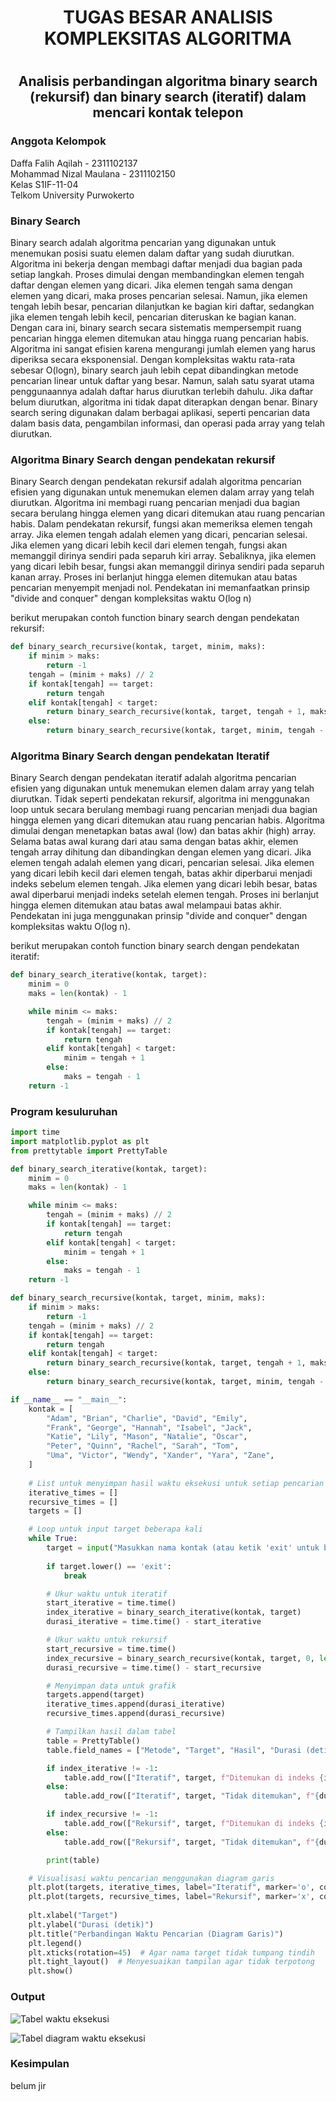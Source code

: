 # <h1 align = "center">TUGAS BESAR ANALISIS KOMPLEKSITAS ALGORITMA </h1>
# <h2 align="center"> Analisis perbandingan algoritma binary search (rekursif) dan binary search (iteratif) dalam mencari kontak telepon </h2>

### Anggota Kelompok
Daffa Falih Aqilah - 2311102137 </br>
Mohammad Nizal Maulana - 2311102150 </br>
Kelas S1IF-11-04</br>
Telkom University Purwokerto <br/>

### Binary Search <br/>
Binary search adalah algoritma pencarian yang digunakan untuk menemukan posisi suatu elemen dalam daftar yang sudah diurutkan. Algoritma ini bekerja dengan membagi daftar menjadi dua bagian pada setiap langkah. Proses dimulai dengan membandingkan elemen tengah daftar dengan elemen yang dicari. Jika elemen tengah sama dengan elemen yang dicari, maka proses pencarian selesai. Namun, jika elemen tengah lebih besar, pencarian dilanjutkan ke bagian kiri daftar, sedangkan jika elemen tengah lebih kecil, pencarian diteruskan ke bagian kanan. Dengan cara ini, binary search secara sistematis mempersempit ruang pencarian hingga elemen ditemukan atau hingga ruang pencarian habis.
Algoritma ini sangat efisien karena mengurangi jumlah elemen yang harus diperiksa secara eksponensial. Dengan kompleksitas waktu rata-rata sebesar
O(logn), binary search jauh lebih cepat dibandingkan metode pencarian linear untuk daftar yang besar. Namun, salah satu syarat utama penggunaannya adalah daftar harus diurutkan terlebih dahulu. Jika daftar belum diurutkan, algoritma ini tidak dapat diterapkan dengan benar. Binary search sering digunakan dalam berbagai aplikasi, seperti pencarian data dalam basis data, pengambilan informasi, dan operasi pada array yang telah diurutkan.

### Algoritma Binary Search dengan pendekatan rekursif <br/>
Binary Search dengan pendekatan rekursif adalah algoritma pencarian efisien yang digunakan untuk menemukan elemen dalam array yang telah diurutkan. Algoritma ini membagi ruang pencarian menjadi dua bagian secara berulang hingga elemen yang dicari ditemukan atau ruang pencarian habis. Dalam pendekatan rekursif, fungsi akan memeriksa elemen tengah array. Jika elemen tengah adalah elemen yang dicari, pencarian selesai. Jika elemen yang dicari lebih kecil dari elemen tengah, fungsi akan memanggil dirinya sendiri pada separuh kiri array. Sebaliknya, jika elemen yang dicari lebih besar, fungsi akan memanggil dirinya sendiri pada separuh kanan array. Proses ini berlanjut hingga elemen ditemukan atau batas pencarian menyempit menjadi nol. Pendekatan ini memanfaatkan prinsip "divide and conquer" dengan kompleksitas waktu O(log n)

berikut merupakan contoh function binary search dengan pendekatan rekursif:
```py
def binary_search_recursive(kontak, target, minim, maks):
    if minim > maks:
        return -1
    tengah = (minim + maks) // 2
    if kontak[tengah] == target:
        return tengah
    elif kontak[tengah] < target:
        return binary_search_recursive(kontak, target, tengah + 1, maks)
    else:
        return binary_search_recursive(kontak, target, minim, tengah - 1)
```

### Algoritma Binary Search dengan pendekatan Iteratif <br/>
Binary Search dengan pendekatan iteratif adalah algoritma pencarian efisien yang digunakan untuk menemukan elemen dalam array yang telah diurutkan. Tidak seperti pendekatan rekursif, algoritma ini menggunakan loop untuk secara berulang membagi ruang pencarian menjadi dua bagian hingga elemen yang dicari ditemukan atau ruang pencarian habis. Algoritma dimulai dengan menetapkan batas awal (low) dan batas akhir (high) array. Selama batas awal kurang dari atau sama dengan batas akhir, elemen tengah array dihitung dan dibandingkan dengan elemen yang dicari. Jika elemen tengah adalah elemen yang dicari, pencarian selesai. Jika elemen yang dicari lebih kecil dari elemen tengah, batas akhir diperbarui menjadi indeks sebelum elemen tengah. Jika elemen yang dicari lebih besar, batas awal diperbarui menjadi indeks setelah elemen tengah. Proses ini berlanjut hingga elemen ditemukan atau batas awal melampaui batas akhir. Pendekatan ini juga menggunakan prinsip "divide and conquer" dengan kompleksitas waktu O(log n).

berikut merupakan contoh function binary search dengan pendekatan iteratif:
```py
def binary_search_iterative(kontak, target):
    minim = 0
    maks = len(kontak) - 1

    while minim <= maks:
        tengah = (minim + maks) // 2
        if kontak[tengah] == target:
            return tengah
        elif kontak[tengah] < target:
            minim = tengah + 1
        else:
            maks = tengah - 1
    return -1
```

### Program kesuluruhan <br/>
```py
import time
import matplotlib.pyplot as plt
from prettytable import PrettyTable

def binary_search_iterative(kontak, target):
    minim = 0
    maks = len(kontak) - 1

    while minim <= maks:
        tengah = (minim + maks) // 2
        if kontak[tengah] == target:
            return tengah
        elif kontak[tengah] < target:
            minim = tengah + 1
        else:
            maks = tengah - 1
    return -1

def binary_search_recursive(kontak, target, minim, maks):
    if minim > maks:
        return -1
    tengah = (minim + maks) // 2
    if kontak[tengah] == target:
        return tengah
    elif kontak[tengah] < target:
        return binary_search_recursive(kontak, target, tengah + 1, maks)
    else:
        return binary_search_recursive(kontak, target, minim, tengah - 1)

if __name__ == "__main__":
    kontak = [
        "Adam", "Brian", "Charlie", "David", "Emily",
        "Frank", "George", "Hannah", "Isabel", "Jack",
        "Katie", "Lily", "Mason", "Natalie", "Oscar",
        "Peter", "Quinn", "Rachel", "Sarah", "Tom",
        "Uma", "Victor", "Wendy", "Xander", "Yara", "Zane",
    ]
    
    # List untuk menyimpan hasil waktu eksekusi untuk setiap pencarian
    iterative_times = []
    recursive_times = []
    targets = []

    # Loop untuk input target beberapa kali
    while True:
        target = input("Masukkan nama kontak (atau ketik 'exit' untuk berhenti): ")
        
        if target.lower() == 'exit':
            break

        # Ukur waktu untuk iteratif
        start_iterative = time.time()
        index_iterative = binary_search_iterative(kontak, target)
        durasi_iterative = time.time() - start_iterative

        # Ukur waktu untuk rekursif
        start_recursive = time.time()
        index_recursive = binary_search_recursive(kontak, target, 0, len(kontak) - 1)
        durasi_recursive = time.time() - start_recursive

        # Menyimpan data untuk grafik
        targets.append(target)
        iterative_times.append(durasi_iterative)
        recursive_times.append(durasi_recursive)

        # Tampilkan hasil dalam tabel
        table = PrettyTable()
        table.field_names = ["Metode", "Target", "Hasil", "Durasi (detik)"]

        if index_iterative != -1:
            table.add_row(["Iteratif", target, f"Ditemukan di indeks {index_iterative}", f"{durasi_iterative:.6f}"])
        else:
            table.add_row(["Iteratif", target, "Tidak ditemukan", f"{durasi_iterative:.6f}"])

        if index_recursive != -1:
            table.add_row(["Rekursif", target, f"Ditemukan di indeks {index_recursive}", f"{durasi_recursive:.6f}"])
        else:
            table.add_row(["Rekursif", target, "Tidak ditemukan", f"{durasi_recursive:.6f}"])

        print(table)

    # Visualisasi waktu pencarian menggunakan diagram garis
    plt.plot(targets, iterative_times, label="Iteratif", marker='o', color='blue')
    plt.plot(targets, recursive_times, label="Rekursif", marker='x', color='green')
    
    plt.xlabel("Target")
    plt.ylabel("Durasi (detik)")
    plt.title("Perbandingan Waktu Pencarian (Diagram Garis)")
    plt.legend()
    plt.xticks(rotation=45)  # Agar nama target tidak tumpang tindih
    plt.tight_layout()  # Menyesuaikan tampilan agar tidak terpotong
    plt.show()

```
### Output <br/>
![Tabel waktu eksekusi](images/tabelFix.png)

![Tabel diagram waktu eksekusi](images/diagramfix.png)
### Kesimpulan <br/>
belum jir